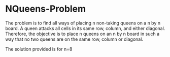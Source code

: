 # NQueens-Problem
The problem is to find all ways of placing n non-taking queens on a n by n board.
A queen attacks all cells in its same row, column, and either diagonal. 
Therefore, the objective is to place n queens on an n by n board in such a way that no two queens are on the same row, column or diagonal.
 
 The solution provided is for  n=8
